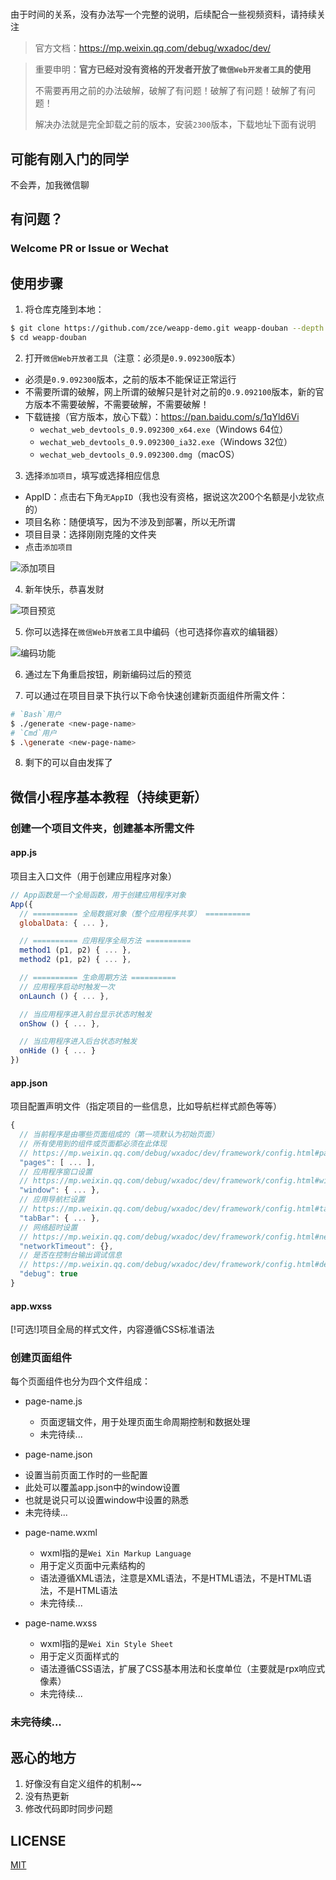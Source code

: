 # 

由于时间的关系，没有办法写一个完整的说明，后续配合一些视频资料，请持续关注

> 官方文档：https://mp.weixin.qq.com/debug/wxadoc/dev/
>



> 重要申明：**官方已经对没有资格的开发者开放了`微信Web开发者工具`的使用**
>
> 不需要再用之前的办法破解，破解了有问题！破解了有问题！破解了有问题！
>
> 解决办法就是完全卸载之前的版本，安装`2300`版本，下载地址下面有说明



<!--## Demo 预览

<p align="center">
  <img src="./files/preview.gif" alt="豆瓣电影演示" width="100%">
</p>

[演示视频（流量预警 2.64MB）](https://github.com/zce/weapp-demo/blob/master/files/preview.mp4)-->

## 可能有刚入门的同学


不会弄，加我微信聊


## 有问题？

### Welcome PR or Issue or Wechat
<!--
<p align="center">
  <img src="./files/qrcode.png" alt="我的二维码" width="100%">
</p>-->



## 使用步骤

1. 将仓库克隆到本地：

  ```bash
  $ git clone https://github.com/zce/weapp-demo.git weapp-douban --depth 1
  $ cd weapp-douban
  ```

2. 打开`微信Web开放者工具`（注意：必须是`0.9.092300`版本）

  - 必须是`0.9.092300`版本，之前的版本不能保证正常运行
  - 不需要所谓的破解，网上所谓的破解只是针对之前的`0.9.092100`版本，新的官方版本不需要破解，不需要破解，不需要破解！
  - 下载链接（官方版本，放心下载）：https://pan.baidu.com/s/1qYld6Vi
    * `wechat_web_devtools_0.9.092300_x64.exe`（Windows 64位）
    * `wechat_web_devtools_0.9.092300_ia32.exe`（Windows 32位）
    * `wechat_web_devtools_0.9.092300.dmg`（macOS）

3. 选择`添加项目`，填写或选择相应信息

  - AppID：点击右下角`无AppID`（我也没有资格，据说这次200个名额是小龙钦点的）
  - 项目名称：随便填写，因为不涉及到部署，所以无所谓
  - 项目目录：选择刚刚克隆的文件夹
  - 点击`添加项目`

  ![添加项目](./files/add-proj.png)

4. 新年快乐，恭喜发财

  ![项目预览](./files/main-view.png)

5. 你可以选择在`微信Web开放者工具`中编码（也可选择你喜欢的编辑器）

  ![编码功能](./files/coding.png)

6. 通过左下角重启按钮，刷新编码过后的预览

7. 可以通过在项目目录下执行以下命令快速创建新页面组件所需文件：

  ```bash
  # `Bash`用户
  $ ./generate <new-page-name>
  # `Cmd`用户
  $ .\generate <new-page-name>
  ```

8. 剩下的可以自由发挥了


## 微信小程序基本教程（持续更新）

### 创建一个项目文件夹，创建基本所需文件

#### app.js

项目主入口文件（用于创建应用程序对象）

```javascript
// App函数是一个全局函数，用于创建应用程序对象
App({
  // ========== 全局数据对象（整个应用程序共享） ==========
  globalData: { ... },

  // ========== 应用程序全局方法 ==========
  method1 (p1, p2) { ... },
  method2 (p1, p2) { ... },

  // ========== 生命周期方法 ==========
  // 应用程序启动时触发一次
  onLaunch () { ... },

  // 当应用程序进入前台显示状态时触发
  onShow () { ... },

  // 当应用程序进入后台状态时触发
  onHide () { ... }
})

```

#### app.json

项目配置声明文件（指定项目的一些信息，比如导航栏样式颜色等等）

```javascript
{
  // 当前程序是由哪些页面组成的（第一项默认为初始页面）
  // 所有使用到的组件或页面都必须在此体现
  // https://mp.weixin.qq.com/debug/wxadoc/dev/framework/config.html#pages
  "pages": [ ... ],
  // 应用程序窗口设置
  // https://mp.weixin.qq.com/debug/wxadoc/dev/framework/config.html#window
  "window": { ... },
  // 应用导航栏设置
  // https://mp.weixin.qq.com/debug/wxadoc/dev/framework/config.html#tabBar
  "tabBar": { ... },
  // 网络超时设置
  // https://mp.weixin.qq.com/debug/wxadoc/dev/framework/config.html#networkTimeout
  "networkTimeout": {},
  // 是否在控制台输出调试信息
  // https://mp.weixin.qq.com/debug/wxadoc/dev/framework/config.html#debug
  "debug": true
}
```

#### app.wxss

[!可选!]项目全局的样式文件，内容遵循CSS标准语法


### 创建页面组件

每个页面组件也分为四个文件组成：

- page-name.js

  * 页面逻辑文件，用于处理页面生命周期控制和数据处理
  * 未完待续...

- page-name.json

 * 设置当前页面工作时的一些配置
 * 此处可以覆盖app.json中的window设置
 * 也就是说只可以设置window中设置的熟悉
 * 未完待续...

- page-name.wxml

  * wxml指的是`Wei Xin Markup Language`
  * 用于定义页面中元素结构的
  * 语法遵循XML语法，注意是XML语法，不是HTML语法，不是HTML语法，不是HTML语法
  * 未完待续...

- page-name.wxss

  * wxml指的是`Wei Xin Style Sheet`
  * 用于定义页面样式的
  * 语法遵循CSS语法，扩展了CSS基本用法和长度单位（主要就是rpx响应式像素）
  * 未完待续...


### 未完待续...


## 恶心的地方

1. 好像没有自定义组件的机制~~
2. 没有热更新
3. 修改代码即时同步问题



## LICENSE

[MIT](./LICENSE)

